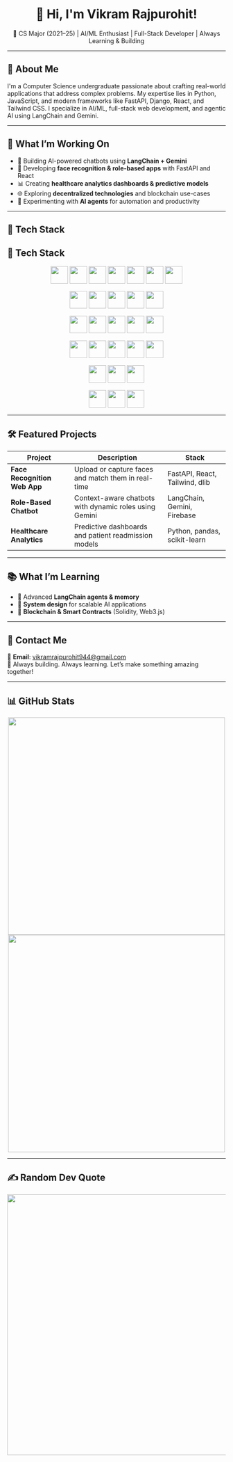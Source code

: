 <h1 align="center">👋 Hi, I'm Vikram Rajpurohit!</h1>
<p align="center">🚀 CS Major (2021–25) | AI/ML Enthusiast | Full-Stack Developer | Always Learning & Building</p>

---

## 🧠 About Me

I'm a Computer Science undergraduate passionate about crafting real-world applications that address complex problems. My expertise lies in Python, JavaScript, and modern frameworks like FastAPI, Django, React, and Tailwind CSS. I specialize in AI/ML, full-stack web development, and agentic AI using LangChain and Gemini.

---

## 🚀 What I’m Working On

- 🤖 Building AI-powered chatbots using **LangChain + Gemini**
- 📱 Developing **face recognition & role-based apps** with FastAPI and React
- 📊 Creating **healthcare analytics dashboards & predictive models**
- 🌐 Exploring **decentralized technologies** and blockchain use-cases
- 🧠 Experimenting with **AI agents** for automation and productivity

---

## 🧰 Tech Stack 
<h2>🚀 Tech Stack</h2>

<p align="center">
  <!-- Languages -->
  <img src="https://img.shields.io/badge/Python-3776AB?style=flat&logo=python&logoColor=white" height="40"/>
  <img src="https://img.shields.io/badge/JavaScript-F7DF1E?style=flat&logo=javascript&logoColor=black" height="40"/>
  <img src="https://img.shields.io/badge/TypeScript-3178C6?style=flat&logo=typescript&logoColor=white" height="40"/>
  <img src="https://img.shields.io/badge/SQL-4479A1?style=flat&logo=postgresql&logoColor=white" height="40"/>
  <img src="https://img.shields.io/badge/MySQL-005C84?style=flat&logo=mysql&logoColor=white" height="40"/>
  <img src="https://img.shields.io/badge/HTML5-E34F26?style=flat&logo=html5&logoColor=white" height="40"/>
  <img src="https://img.shields.io/badge/CSS3-1572B6?style=flat&logo=css3&logoColor=white" height="40"/>
</p>

<p align="center">
  <!-- Frameworks & Libraries -->
  <img src="https://img.shields.io/badge/FastAPI-009688?style=flat&logo=fastapi&logoColor=white" height="40"/>
  <img src="https://img.shields.io/badge/Django-092E20?style=flat&logo=django&logoColor=white" height="40"/>
  <img src="https://img.shields.io/badge/Flask-000000?style=flat&logo=flask&logoColor=white" height="40"/>
  <img src="https://img.shields.io/badge/React-20232A?style=flat&logo=react" height="40"/>
  <img src="https://img.shields.io/badge/Next.js-000000?style=flat&logo=next.js" height="40"/>
</p>

<p align="center">
  <!-- AI/ML -->
  <img src="https://img.shields.io/badge/LangChain-00BFA6?style=flat" height="40"/>
  <img src="https://img.shields.io/badge/Gemini-5C5CFF?style=flat" height="40"/>
  <img src="https://img.shields.io/badge/OpenAI-412991?style=flat&logo=openai" height="40"/>
  <img src="https://img.shields.io/badge/scikit--learn-F7931E?style=flat&logo=scikit-learn&logoColor=white" height="40"/>
  <img src="https://img.shields.io/badge/pandas-150458?style=flat&logo=pandas" height="40"/>
</p>

<p align="center">
  <!-- DevOps & Deployment -->
  <img src="https://img.shields.io/badge/Docker-2496ED?style=flat&logo=docker&logoColor=white" height="40"/>
  <img src="https://img.shields.io/badge/Jenkins-D24939?style=flat&logo=jenkins&logoColor=white" height="40"/>
  <img src="https://img.shields.io/badge/Git-F05032?style=flat&logo=git&logoColor=white" height="40"/>
  <img src="https://img.shields.io/badge/GitHub_Actions-2088FF?style=flat&logo=github-actions&logoColor=white" height="40"/>
  <img src="https://img.shields.io/badge/Render-0099FF?style=flat&logo=render" height="40"/>
</p>

<p align="center">
  <!-- Databases -->
  <img src="https://img.shields.io/badge/PostgreSQL-336791?style=flat&logo=postgresql&logoColor=white" height="40"/>
  <img src="https://img.shields.io/badge/Firebase-FFCA28?style=flat&logo=firebase&logoColor=black" height="40"/>
  <img src="https://img.shields.io/badge/SQLite-003B57?style=flat&logo=sqlite&logoColor=white" height="40"/>
</p>

<p align="center">
  <!-- Design -->
  <img src="https://img.shields.io/badge/Tailwind_CSS-38B2AC?style=flat&logo=tailwind-css" height="40"/>
  <img src="https://img.shields.io/badge/Bootstrap-563D7C?style=flat&logo=bootstrap" height="40"/>
  <img src="https://img.shields.io/badge/Figma-F24E1E?style=flat&logo=figma" height="40"/>
</p>


---

## 🛠️ Featured Projects

| Project | Description | Stack |
|--------|-------------|-------|
| **Face Recognition Web App** | Upload or capture faces and match them in real-time | FastAPI, React, Tailwind, dlib |
| **Role-Based Chatbot** | Context-aware chatbots with dynamic roles using Gemini | LangChain, Gemini, Firebase |
| **Healthcare Analytics** | Predictive dashboards and patient readmission models | Python, pandas, scikit-learn |

---

## 📚 What I’m Learning

- 🧠 Advanced **LangChain agents & memory**
- 📐 **System design** for scalable AI applications
- 🔗 **Blockchain & Smart Contracts** (Solidity, Web3.js)

---

## 📧 Contact Me

📩 **Email**: vikramrajpurohit944@gmail.com  
💬 Always building. Always learning. Let’s make something amazing together!

---

## 📊 GitHub Stats

<p align="center">
  <img width="500" src="https://github-readme-stats.vercel.app/api?username=vikram84846&show_icons=true&theme=radical" />
  <img width="500" src="https://github-readme-streak-stats.herokuapp.com?user=vikram84846&theme=radical&date_format=M%20j%5B%2C%20Y%5D" />
</p>

---

## ✍️ Random Dev Quote

<p align="center">
  <img width="600" src="https://quotes-github-readme.vercel.app/api?type=horizontal&theme=dark" />
</p>


